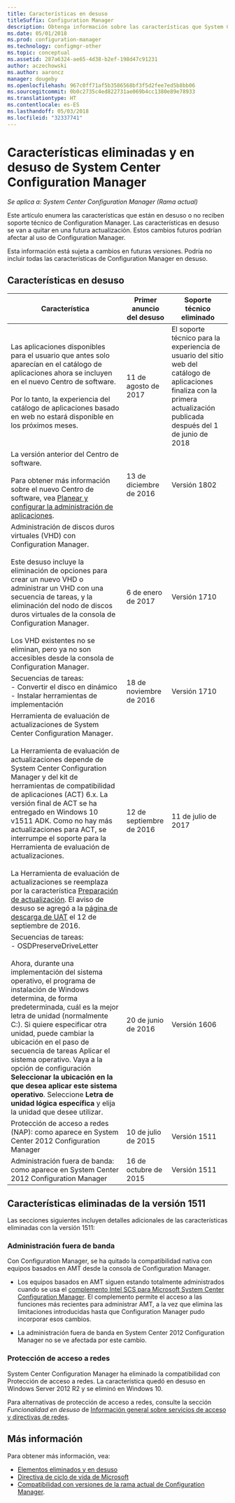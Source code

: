 ```yaml
---
title: Características en desuso
titleSuffix: Configuration Manager
description: Obtenga información sobre las características que System Center Configuration Manager ya no admite.
ms.date: 05/01/2018
ms.prod: configuration-manager
ms.technology: configmgr-other
ms.topic: conceptual
ms.assetid: 287a6324-ae65-4d38-b2ef-198d47c91231
author: aczechowski
ms.author: aaroncz
manager: dougeby
ms.openlocfilehash: 967c0ff71af5b3586568bf3f5d2fee7ed5b8bb06
ms.sourcegitcommit: 0b0c2735c4ed822731ae069b4cc1380e89e78933
ms.translationtype: HT
ms.contentlocale: es-ES
ms.lasthandoff: 05/03/2018
ms.locfileid: "32337741"
---
```

# <a name="removed-and-deprecated-features-for-system-center-configuration-manager"></a>Características eliminadas y en desuso de System Center Configuration Manager

*Se aplica a: System Center Configuration Manager (Rama actual)*

Este artículo enumera las características que están en desuso o no reciben soporte técnico de Configuration Manager. Las características en desuso se van a quitar en una futura actualización. Estos cambios futuros podrían afectar al uso de Configuration Manager.  

Esta información está sujeta a cambios en futuras versiones. Podría no incluir todas las características de Configuration Manager en desuso.



## <a name="deprecated-features"></a>Características en desuso  

|Característica|Primer anuncio del desuso|Soporte técnico eliminado|  
|-----------|---|--------------|  
|Las aplicaciones disponibles para el usuario que antes solo aparecían en el catálogo de aplicaciones ahora se incluyen en el nuevo Centro de software. </br></br>Por lo tanto, la experiencia del catálogo de aplicaciones basado en web no estará disponible en los próximos meses.|11 de agosto de 2017| El soporte técnico para la experiencia de usuario del sitio web del catálogo de aplicaciones finaliza con la primera actualización publicada después del 1 de junio de 2018|
|La versión anterior del Centro de software.<br><br>Para obtener más información sobre el nuevo Centro de software, vea [Planear y configurar la administración de aplicaciones](/sccm/apps/plan-design/plan-for-and-configure-application-management#configure-software-center-and-the-application-catalog-windows-pcs-only).|13 de diciembre de 2016|Versión 1802|
|Administración de discos duros virtuales (VHD) con Configuration Manager. </br></br>Este desuso incluye la eliminación de opciones para crear un nuevo VHD o administrar un VHD con una secuencia de tareas, y la eliminación del nodo de discos duros virtuales de la consola de Configuration Manager. </br></br>Los VHD existentes no se eliminan, pero ya no son accesibles desde la consola de Configuration Manager.  |6 de enero de 2017 |Versión 1710|
|Secuencias de tareas: <br /> - Convertir el disco en dinámico <br /> - Instalar herramientas de implementación |18 de noviembre de 2016|Versión 1710|
|Herramienta de evaluación de actualizaciones de System Center Configuration Manager. </br></br>La Herramienta de evaluación de actualizaciones depende de System Center Configuration Manager y del kit de herramientas de compatibilidad de aplicaciones (ACT) 6.x. La versión final de ACT se ha entregado en Windows 10 v1511 ADK. Como no hay más actualizaciones para ACT, se interrumpe el soporte para la Herramienta de evaluación de actualizaciones. </br></br>La Herramienta de evaluación de actualizaciones se reemplaza por la característica [Preparación de actualización](/sccm/core/clients/manage/upgrade/upgrade-analytics). El aviso de desuso se agregó a la [página de descarga de UAT](https://www.microsoft.com/download/details.aspx?id=37145) el 12 de septiembre de 2016. | 12 de septiembre de 2016  | 11 de julio de 2017 |
|Secuencias de tareas: <br /> - OSDPreserveDriveLetter  <br /><br /> Ahora, durante una implementación del sistema operativo, el programa de instalación de Windows determina, de forma predeterminada, cuál es la mejor letra de unidad (normalmente C:). Si quiere especificar otra unidad, puede cambiar la ubicación en el paso de secuencia de tareas Aplicar el sistema operativo. Vaya a la opción de configuración **Seleccionar la ubicación en la que desea aplicar este sistema operativo**. Seleccione **Letra de unidad lógica específica** y elija la unidad que desee utilizar. |20 de junio de 2016 |Versión 1606 |
|Protección de acceso a redes (NAP): como aparece en System Center 2012 Configuration Manager|10 de julio de 2015|Versión 1511|  
|Administración fuera de banda: como aparece en System Center 2012 Configuration Manager|16 de octubre de 2015|Versión 1511|



## <a name="features-removed-in-version-1511"></a>Características eliminadas de la versión 1511
Las secciones siguientes incluyen detalles adicionales de las características eliminadas con la versión 1511:

###  <a name="bkmk_amt"></a> Administración fuera de banda  
 Con Configuration Manager, se ha quitado la compatibilidad nativa con equipos basados en AMT desde la consola de Configuration Manager.  

-   Los equipos basados en AMT siguen estando totalmente administrados cuando se usa el [complemento Intel SCS para Microsoft System Center Configuration Manager](http://www.intel.com/content/www/us/en/software/setup-configuration-software.html). El complemento permite el acceso a las funciones más recientes para administrar AMT, a la vez que elimina las limitaciones introducidas hasta que Configuration Manager pudo incorporar esos cambios.  

-   La administración fuera de banda en System Center 2012 Configuration Manager no se ve afectada por este cambio.  

###  <a name="bkmk_nap"></a> Protección de acceso a redes  
 System Center Configuration Manager ha eliminado la compatibilidad con Protección de acceso a redes. La característica quedó en desuso en Windows Server 2012 R2 y se eliminó en Windows 10.  

 Para alternativas de protección de acceso a redes, consulte la sección *Funcionalidad en desuso* de [Información general sobre servicios de acceso y directivas de redes](https://technet.microsoft.com/library/hh831683.aspx).



## <a name="more-information"></a>Más información
Para obtener más información, vea:
 - [Elementos eliminados y en desuso](/sccm/core/plan-design/changes/deprecated/removed-and-deprecated)
 - [Directiva de ciclo de vida de Microsoft](https://support.microsoft.com/lifecycle)
 - [Compatibilidad con versiones de la rama actual de Configuration Manager](/sccm/core/servers/manage/current-branch-versions-supported).
